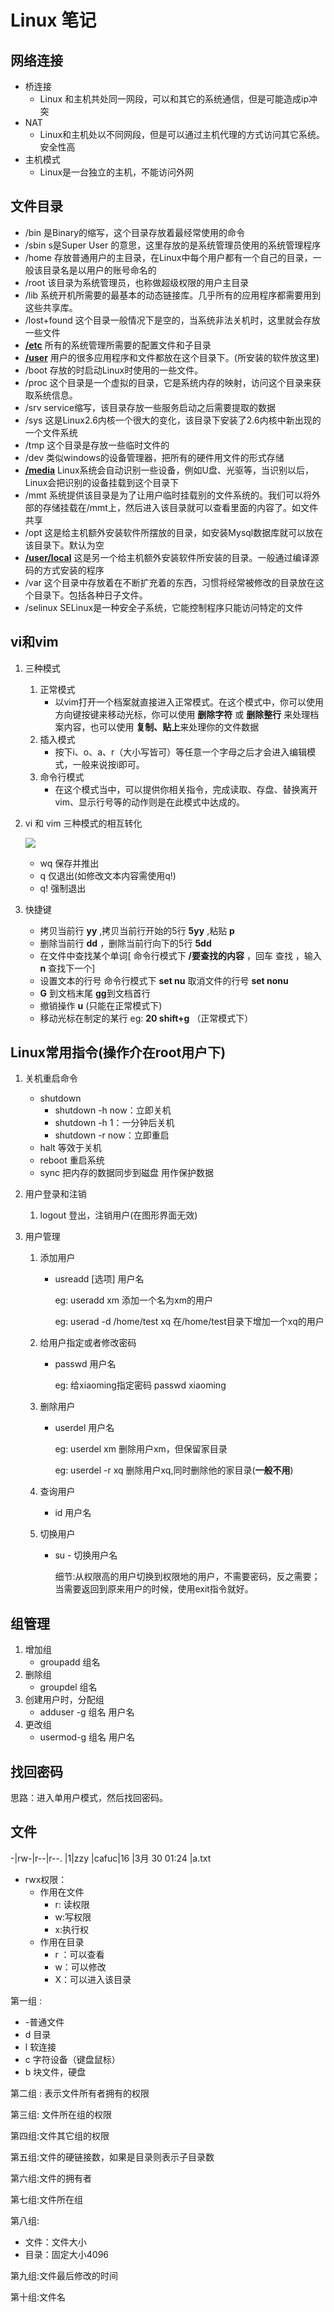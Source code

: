 # Linux 笔记

## 网络连接

- 桥连接
  - Linux 和主机共处同一网段，可以和其它的系统通信，但是可能造成ip冲突
- NAT
  - Linux和主机处以不同网段，但是可以通过主机代理的方式访问其它系统。安全性高
- 主机模式
  - Linux是一台独立的主机，不能访问外网

## 文件目录

- /bin 是Binary的缩写，这个目录存放着最经常使用的命令
- /sbin s是Super User 的意思，这里存放的是系统管理员使用的系统管理程序
- /home 存放普通用户的主目录，在Linux中每个用户都有一个自己的目录，一般该目录名是以用户的账号命名的
- /root 该目录为系统管理员，也称做超级权限的用户主目录
- /lib 系统开机所需要的最基本的动态链接库。几乎所有的应用程序都需要用到这些共享库。
- /lost+found 这个目录一般情况下是空的，当系统非法关机时，这里就会存放一些文件
- **<u>/etc</u>** 所有的系统管理所需要的配置文件和子目录
- **<u>/user</u>** 用户的很多应用程序和文件都放在这个目录下。(所安装的软件放这里)
- /boot 存放的时启动Linux时使用的一些文件。
- /proc 这个目录是一个虚拟的目录，它是系统内存的映射，访问这个目录来获取系统信息。
- /srv service缩写，该目录存放一些服务启动之后需要提取的数据
- /sys 这是Linux2.6内核一个很大的变化，该目录下安装了2.6内核中新出现的一个文件系统
- /tmp 这个目录是存放一些临时文件的
- /dev 类似windows的设备管理器，把所有的硬件用文件的形式存储
- **<u>/media</u>**  Linux系统会自动识别一些设备，例如U盘、光驱等，当识别以后，Linux会把识别的设备挂载到这个目录下
- /mmt 系统提供该目录是为了让用户临时挂载别的文件系统的。我们可以将外部的存储挂载在/mmt上，然后进入该目录就可以查看里面的内容了。如文件共享
- /opt 这是给主机额外安装软件所摆放的目录，如安装Mysql数据库就可以放在该目录下。默认为空
- **<u>/user/local</u>** 这是另一个给主机额外安装软件所安装的目录。一般通过编译源码的方式安装的程序
- /var 这个目录中存放着在不断扩充着的东西，习惯将经常被修改的目录放在这个目录下。包括各种日子文件。
- /selinux  SELinux是一种安全子系统，它能控制程序只能访问特定的文件

## vi和vim

1. 三种模式

   1. 正常模式
      - 以vim打开一个档案就直接进入正常模式。在这个模式中，你可以使用方向键按键来移动光标，你可以使用 **删除字符** 或 **删除整行** 来处理档案内容，也可以使用 **复制、贴上**来处理你的文件数据
   2. 插入模式
      - 按下i、o、a、r（大小写皆可）等任意一个字母之后才会进入编辑模式，一般来说按i即可。
   3. 命令行模式
      - 在这个模式当中，可以提供你相关指令，完成读取、存盘、替换离开vim、显示行号等的动作则是在此模式中达成的。 

2. vi 和 vim 三种模式的相互转化

   ![](https://github.com/Zbeginner/StudyNotes/blob/master/image/vi%E5%85%B3%E7%B3%BB%E8%BD%AC%E6%8D%A2%E5%9B%BE.png)

   - wq 保存并推出
   - q 仅退出(如修改文本内容需使用q!)
   - q!  强制退出 

3. 快捷键

   - 拷贝当前行 **yy** ,拷贝当前行开始的5行 **5yy** ,粘贴 **p**
   - 删除当前行 **dd** ，删除当前行向下的5行 **5dd**
   - 在文件中查找某个单词[ 命令行模式下 **/要查找的内容** ，回车 查找 ，输入**n** 查找下一个]
   - 设置文本的行号 命令行模式下 **set nu**  取消文件的行号 **set nonu**
   - **G** 到文档末尾 **gg**到文档首行
   - 撤销操作 **u** (只能在正常模式下)
   - 移动光标在制定的某行 eg:  **20 shift+g** （正常模式下）

## Linux常用指令(操作介在root用户下)

1. 关机重启命令

   - shutdown
     - shutdown -h now：立即关机
     - shutdown -h 1：一分钟后关机
     - shutdown -r now：立即重启
   - halt    等效于关机
   - reboot  重启系统
   - sync  把内存的数据同步到磁盘  用作保护数据

2. 用户登录和注销

   1. logout  登出，注销用户(在图形界面无效)

3. 用户管理

   1. 添加用户

      - usreadd [选项] 用户名

        eg: useradd  xm  添加一个名为xm的用户

        eg: userad -d /home/test xq 在/home/test目录下增加一个xq的用户

   2. 给用户指定或者修改密码

      - passwd 用户名

        eg: 给xiaoming指定密码   passwd xiaoming

   3. 删除用户

      - userdel 用户名

        eg: userdel xm  删除用户xm，但保留家目录

        eg: userdel -r xq 删除用户xq,同时删除他的家目录(**一般不用**)

   4. 查询用户

      - id 用户名

   5. 切换用户

      - su - 切换用户名

        细节:从权限高的用户切换到权限地的用户，不需要密码，反之需要；当需要返回到原来用户的时候，使用exit指令就好。 

## 组管理

1. 增加组
   - groupadd 组名
2. 删除组
   - groupdel 组名
3. 创建用户时，分配组
   - adduser -g 组名 用户名
4. 更改组
   - usermod-g 组名 用户名

## 找回密码

思路：进入单用户模式，然后找回密码。

## 文件

-|rw-|r--|r--. |1|zzy |cafuc|16 |3月 30 01:24 |a.txt

- rwx权限：
  - 作用在文件
    - r: 读权限
    - w:写权限
    - x:执行权
  - 作用在目录
    - r ：可以查看
    - w：可以修改
    - X：可以进入该目录

第一组 :

- -普通文件
- d 目录
- l 软连接
- c 字符设备（键盘鼠标）
- b 块文件，硬盘

第二组 : 表示文件所有者拥有的权限

第三组: 文件所在组的权限

第四组:文件其它组的权限

第五组:文件的硬链接数，如果是目录则表示子目录数

第六组:文件的拥有者

第七组:文件所在组

第八组:

- 文件：文件大小
- 目录：固定大小4096

第九组:文件最后修改的时间

第十组:文件名

